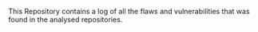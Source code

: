 This Repository contains a log of all the flaws and vulnerabilities that was found in the analysed repositories.
